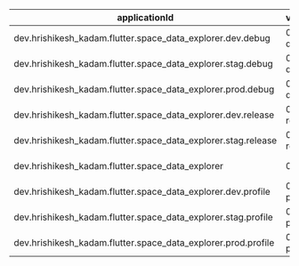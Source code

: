| applicationId                                                 | versionName        | signingConfig.keyAlias          |
| ------------------------------------------------------------- | ------------------ | ------------------------------- |
| dev.hrishikesh_kadam.flutter.space_data_explorer.dev.debug    | 0.0.1-dev-debug    | space-data-explorer-non-release |
| dev.hrishikesh_kadam.flutter.space_data_explorer.stag.debug   | 0.0.1-stag-debug   | space-data-explorer-non-release |
| dev.hrishikesh_kadam.flutter.space_data_explorer.prod.debug   | 0.0.1-prod-debug   | space-data-explorer-non-release |
| dev.hrishikesh_kadam.flutter.space_data_explorer.dev.release  | 0.0.1-dev-release  | space-data-explorer-non-release |
| dev.hrishikesh_kadam.flutter.space_data_explorer.stag.release | 0.0.1-stag-release | space-data-explorer-non-release |
| dev.hrishikesh_kadam.flutter.space_data_explorer              | 0.0.1              | space-data-explorer-release     |
| dev.hrishikesh_kadam.flutter.space_data_explorer.dev.profile  | 0.0.1-dev-profile  | space-data-explorer-non-release |
| dev.hrishikesh_kadam.flutter.space_data_explorer.stag.profile | 0.0.1-stag-profile | space-data-explorer-non-release |
| dev.hrishikesh_kadam.flutter.space_data_explorer.prod.profile | 0.0.1-prod-profile | space-data-explorer-non-release |
